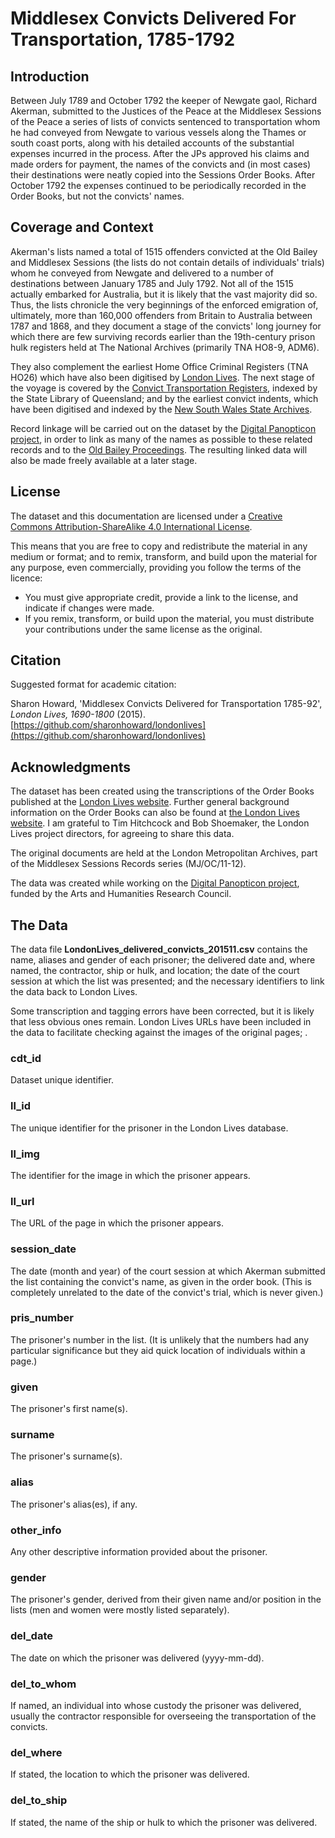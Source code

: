 Middlesex Convicts Delivered For Transportation, 1785-1792
====================


Introduction
-------------

Between July 1789 and October 1792 the keeper of Newgate gaol, Richard Akerman, submitted to the Justices of the Peace at the Middlesex Sessions of the Peace a series of lists of convicts sentenced to transportation whom he had conveyed from Newgate to various vessels along the Thames or south coast ports, along with his detailed accounts of the substantial expenses incurred in the process. After the JPs approved his claims and made orders for payment, the names of the convicts and (in most cases) their destinations were neatly copied into the Sessions Order Books. After October 1792 the expenses continued to be periodically recorded in the Order Books, but not the convicts' names. 


Coverage and Context
--------------

Akerman's lists named a total of 1515 offenders convicted at the Old Bailey and Middlesex Sessions (the lists do not contain details of individuals' trials) whom he conveyed from Newgate and delivered to a number of destinations between January 1785 and July 1792. Not all of the 1515 actually embarked for Australia, but it is likely that the vast majority did so. Thus, the lists chronicle the very beginnings of the enforced emigration of, ultimately, more than 160,000 offenders from Britain to Australia between 1787 and 1868, and they document a stage of the convicts' long journey for which there are few surviving records earlier than the 19th-century prison hulk registers held at The National Archives (primarily TNA HO8-9, ADM6). 

They also complement the earliest Home Office Criminal Registers (TNA HO26) which have also been digitised by [London Lives](http://www.londonlives.org/static/CR.jsp). The next stage of the voyage is covered by the [Convict Transportation Registers](http://www.slq.qld.gov.au/resources/family-history/convicts), indexed by the State Library of Queensland; and by the earliest convict indents, which have been digitised and indexed by the [New South Wales State Archives](https://www.records.nsw.gov.au/state-archives/indexes-online/indexes-to-convict-records/index-to-early-convict-records). 

Record linkage will be carried out on the dataset by the [Digital Panopticon project](http://www.digitalpanopticon.org), in order to link as many of the names as possible to these related records and to the [Old Bailey Proceedings](http://www.oldbaileyonline.org). The resulting linked data will also be made freely available at a later stage.  


License
--------

The dataset and this documentation are licensed under a [Creative Commons Attribution-ShareAlike 4.0 International License](http://creativecommons.org/licenses/by-sa/4.0/).

This means that you are free to copy and redistribute the material in any medium or format; and to remix, transform, and build upon the material for any purpose, even commercially, providing you follow the terms of the licence:

* You must give appropriate credit, provide a link to the license, and indicate if changes were made. 
* If you remix, transform, or build upon the material, you must distribute your contributions under the same license as the original. 


Citation
---------

Suggested format for academic citation:

Sharon Howard, 'Middlesex Convicts Delivered for Transportation 1785-92', *London Lives, 1690-1800* (2015). [https://github.com/sharonhoward/londonlives](https://github.com/sharonhoward/londonlives)


Acknowledgments
--------------------

The dataset has been created using the transcriptions of the Order Books published at the [London Lives website](www.londonlives.org). Further general background information on the Order Books can also be found at [the London Lives website](http://www.londonlives.org/static/GO.jsp). I am grateful to Tim Hitchcock and Bob Shoemaker, the London Lives project directors, for agreeing to share this data.
        
The original documents are held at the London Metropolitan Archives, part of the Middlesex Sessions Records series (MJ/OC/11-12).

The data was created while working on the [Digital Panopticon project](http://www.digitalpanopticon.org), funded by the Arts and Humanities Research Council.


The Data
----------

The data file **LondonLives_delivered_convicts_201511.csv** contains the name, aliases and gender of each prisoner; the delivered date and, where named, the contractor, ship or hulk, and location; the date of the court session at which the list was presented; and the necessary identifiers to link the data back to London Lives. 

Some transcription and tagging errors have been corrected, but it is likely that less obvious ones remain. London Lives URLs have been included in the data to facilitate checking against the images of the original pages; . 

### cdt_id

Dataset unique identifier.
 
### ll_id

The unique identifier for the prisoner in the London Lives database.  

###  ll_img

The identifier for the image in which the prisoner appears.

###  ll_url

The URL of the page in which the prisoner appears.

###  session_date

The date (month and year) of the court session at which Akerman submitted the list containing the convict's name, as given in the order book. (This is completely unrelated to the date of the convict's trial, which is never given.)

###  pris_number

The prisoner's number in the list. (It is unlikely that the numbers had any particular significance but they aid quick location of individuals within a page.) 

###  given

The prisoner's first name(s).

###  surname

The prisoner's surname(s).

###  alias

The prisoner's alias(es), if any.

###  other_info

Any other descriptive information provided about the prisoner.

###  gender

The prisoner's gender, derived from their given name and/or position in the lists (men and women were mostly listed separately).

###  del_date

The date on which the prisoner was delivered (yyyy-mm-dd). 

###  del_to_whom

If named, an individual into whose custody the prisoner was delivered, usually the contractor responsible for overseeing the transportation of the convicts.

###  del_where

If stated, the location to which the prisoner was delivered. 

###  del_to_ship

If stated, the name of the ship or hulk to which the prisoner was delivered. 
